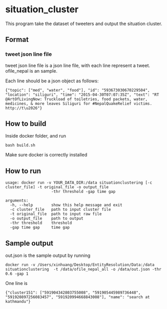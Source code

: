 # situation_cluster
This program take the dataset of tweeters and output the situation cluster.

## Format

### tweet json line file
tweet json line file is a json line file, with each line represent a tweet. ofile_nepal is an sample.

Each line should be a json object as follows:
```
{"topic": ["med", "water", "food"], "id": "593673030670229504", "location": "siliguri", "time": "2015-04-30T07:07:35Z", "text": "RT @ArtOfLivingNow: Truckload of toiletries, food packets, water, medicines, & more leaves Siliguri for #NepalQuakeRelief victims. http://t\u2026"}
```

## How to build
Inside docker folder, and run
```
bash build.sh
```
Make sure docker is correctly installed

## How to run

```
usage: docker run -v YOUR_DATA_DIR:/data situationclustering [-c cluster_file] -t original_file -o output_file
                    -thr threshold -gap time gap

arguments:
  -h, --help        show this help message and exit
  -c cluster_file   path to input cluster file
  -t original_file  path to input raw file
  -o output_file    path to output
  -thr threshold    threshold
  -gap time gap     time gap
```

## Sample output
out.json is the sample output by running 

```
docker run -v /Users/xinhuang/Desktop/EntityResolution/Data:/data situationclustering  -t /data/ofile_nepal_all -o /data/out.json -thr 0.6 -gap 1
```
One line is
```
{"cluster151": ["591904342803755008", "591905445989736448", "591920897256083457", "591920994668843008"], "name": "search at kathmandu"}

```